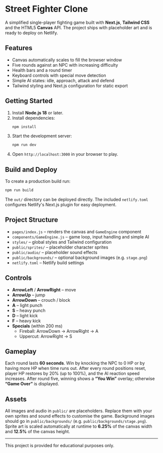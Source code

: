 
# Street Fighter Clone

A simplified single-player fighting game built with **Next.js**, **Tailwind CSS** and the HTML5 **Canvas** API. The project ships with placeholder art and is ready to deploy on Netlify.

## Features
 - Canvas automatically scales to fill the browser window
- Five rounds against an NPC with increasing difficulty
- Health bars and a round timer
- Keyboard controls with special move detection
- Simple AI states: idle, approach, attack and defend
- Tailwind styling and Next.js configuration for static export

## Getting Started
1. Install **Node.js 18** or later.
2. Install dependencies:
   ```bash
   npm install
   ```
3. Start the development server:
   ```bash
   npm run dev
   ```
4. Open `http://localhost:3000` in your browser to play.

## Build and Deploy
To create a production build run:
```bash
npm run build
```
The `out/` directory can be deployed directly. The included `netlify.toml` configures Netlify's Next.js plugin for easy deployment.

## Project Structure
- `pages/index.js` – renders the canvas and `GameEngine` component
- `components/GameEngine.js` – game loop, input handling and simple AI
- `styles/` – global styles and Tailwind configuration
- `public/sprites/` – placeholder character sprites
- `public/audio/` – placeholder sound effects
- `public/backgrounds/` – optional background images (e.g. `stage.png`)
- `netlify.toml` – Netlify build settings

## Controls
- **ArrowLeft** / **ArrowRight** – move
- **ArrowUp** – jump
- **ArrowDown** – crouch / block
- **A** – light punch
- **S** – heavy punch
- **D** – light kick
- **F** – heavy kick
- **Specials** (within 200&nbsp;ms)
  - Fireball: ArrowDown → ArrowRight → A
  - Uppercut: ArrowRight → S

## Gameplay
Each round lasts **60 seconds**. Win by knocking the NPC to 0&nbsp;HP or by having more HP when time runs out. After every round positions reset, player HP restores by 20% (up to 100%), and the AI reaction speed increases. After round five, winning shows a **“You Win”** overlay; otherwise **“Game Over”** is displayed.

## Assets
All images and audio in `public/` are placeholders. Replace them with your own sprites and sound effects to customise the game.
Background images should go in `public/backgrounds/` (e.g. `public/backgrounds/stage.png`).
Sprite art is scaled automatically at runtime to **6.25%** of the canvas width and **12.5%** of the canvas height.

---

This project is provided for educational purposes only.


